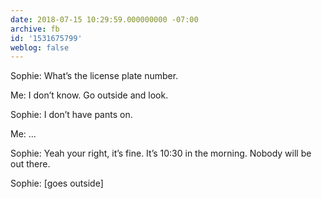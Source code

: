 ```yaml
---
date: 2018-07-15 10:29:59.000000000 -07:00
archive: fb
id: '1531675799'
weblog: false
---
```


Sophie: What’s the license plate number. 

Me: I don’t know. Go outside and look. 

Sophie: I don’t have pants on.

Me: ...

Sophie: Yeah your right, it’s fine. It’s 10:30 in the morning. Nobody will be out there. 

Sophie: [goes outside]
